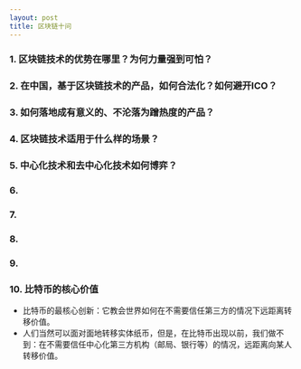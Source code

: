 ```yaml
---
layout: post
title: 区块链十问
---
```


### 1. 区块链技术的优势在哪里？为何力量强到可怕？

### 2. 在中国，基于区块链技术的产品，如何合法化？如何避开ICO？

### 3. 如何落地成有意义的、不沦落为蹭热度的产品？

### 4. 区块链技术适用于什么样的场景？

### 5. 中心化技术和去中心化技术如何博弈？
### 6. 
### 7. 
### 8. 
### 9. 
### 10. 比特币的核心价值
- 比特币的最核心创新：它教会世界如何在不需要信任第三方的情况下远距离转移价值。
- 人们当然可以面对面地转移实体纸币，但是，在比特币出现以前，我们做不到：在不需要信任中心化第三方机构（邮局、银行等）的情况，远距离向某人转移价值。